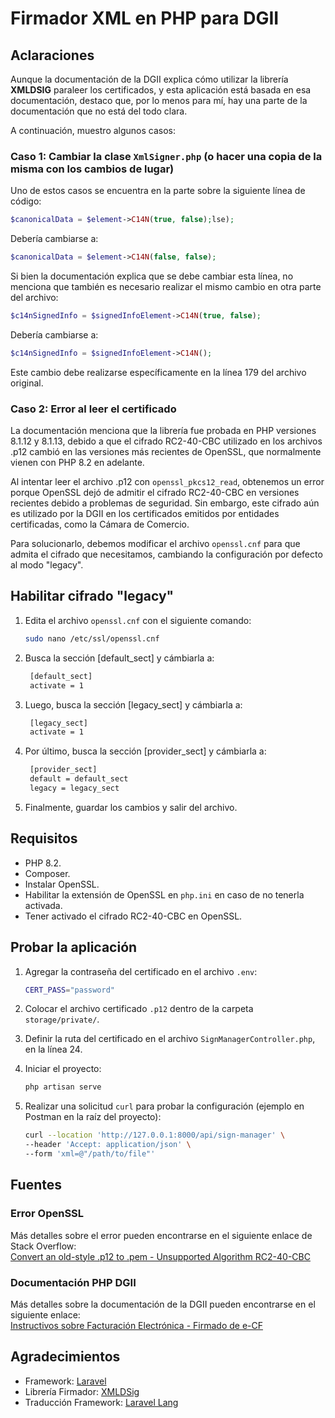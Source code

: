 # Firmador XML en PHP para DGII

## Aclaraciones

Aunque la documentación de la DGII explica cómo utilizar la librería **XMLDSIG** paraleer los certificados, y esta aplicación está basada en esa documentación, destaco que, por lo menos para mí, hay una parte de la documentación que no está del todo clara.

A continuación, muestro algunos casos:


### Caso 1: Cambiar la clase `XmlSigner.php` (o hacer una copia de la misma con los cambios de lugar)

Uno de estos casos se encuentra en la parte sobre la siguiente línea de código:

```php
$canonicalData = $element->C14N(true, false);lse);
```

Debería cambiarse a:

```php
$canonicalData = $element->C14N(false, false);
```

Si bien la documentación explica que se debe cambiar esta línea, no menciona que también es necesario realizar el mismo cambio en otra parte del archivo:

```php
$c14nSignedInfo = $signedInfoElement->C14N(true, false);
```

Debería cambiarse a:

```php
$c14nSignedInfo = $signedInfoElement->C14N();
```

Este cambio debe realizarse específicamente en la línea 179 del archivo original.

### Caso 2: Error al leer el certificado

La documentación menciona que la librería fue probada en PHP versiones 8.1.12 y 8.1.13, debido a que el cifrado RC2-40-CBC utilizado en los archivos .p12 cambió en las versiones más recientes de OpenSSL, que normalmente vienen con PHP 8.2 en adelante. 

Al intentar leer el archivo .p12 con `openssl_pkcs12_read`, obtenemos un error porque OpenSSL dejó de admitir el cifrado RC2-40-CBC en versiones recientes debido a problemas de seguridad. Sin embargo, este cifrado aún es utilizado por la DGII en los certificados emitidos por entidades certificadas, como la Cámara de Comercio.

Para solucionarlo, debemos modificar el archivo `openssl.cnf` para que admita el cifrado que necesitamos, cambiando la configuración por defecto al modo "legacy".

## Habilitar cifrado "legacy"

1. Edita el archivo `openssl.cnf` con el siguiente comando:
   ```bash
   sudo nano /etc/ssl/openssl.cnf
    ```
   
2. Busca la sección [default_sect] y cámbiarla a:
   ```bash
    [default_sect]
    activate = 1
    ```

3. Luego, busca la sección [legacy_sect] y cámbiarla a:
   ```bash
    [legacy_sect]
    activate = 1
    ```
   
4. Por último, busca la sección [provider_sect] y cámbiarla a:
   ```bash
    [provider_sect]
    default = default_sect
    legacy = legacy_sect
    ```
   
5.  Finalmente, guardar los cambios y salir del archivo.

## Requisitos

- PHP 8.2.
- Composer.
- Instalar OpenSSL.
- Habilitar la extensión de OpenSSL en `php.ini` en caso de no tenerla activada.
- Tener activado el cifrado RC2-40-CBC en OpenSSL.

## Probar la aplicación

1. Agregar la contraseña del certificado en el archivo `.env`:
   ```bash
   CERT_PASS="password"
    ```
2. Colocar el archivo certificado `.p12` dentro de la carpeta `storage/private/`.

3. Definir la ruta del certificado en el archivo `SignManagerController.php`, en la línea 24.

4. Iniciar el proyecto:
   ```bash
   php artisan serve
    ```

5. Realizar una solicitud `curl` para probar la configuración (ejemplo en Postman en la raíz del proyecto):
   ```bash
   curl --location 'http://127.0.0.1:8000/api/sign-manager' \
   --header 'Accept: application/json' \
   --form 'xml=@"/path/to/file"'
     ```

## Fuentes

### Error OpenSSL

Más detalles sobre el error pueden encontrarse en el siguiente enlace de Stack Overflow:  
[Convert an old-style .p12 to .pem - Unsupported Algorithm RC2-40-CBC](https://stackoverflow.com/questions/72859711/convert-an-old-style-p12-to-pem-unsupported-algorithm-rc2-40-cbc)

### Documentación PHP DGII

Más detalles sobre la documentación de la DGII pueden encontrarse en el siguiente enlace:  
[Instructivos sobre Facturación Electrónica - Firmado de e-CF](https://dgii.gov.do/cicloContribuyente/facturacion/comprobantesFiscalesElectronicosE-CF/Documentacin%20sobre%20eCF/Instructivos%20sobre%20Facturaci%C3%B3n%20Electr%C3%B3nica/Firmado%20de%20e-CF.pdf)


## Agradecimientos

- Framework: [Laravel](https://github.com/laravel/laravel)
- Librería Firmador: [XMLDSig](https://github.com/selective-php/xmldsig)
- Traducción Framework: [Laravel Lang](https://github.com/Laravel-Lang/lang)


